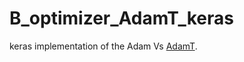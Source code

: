 # B_optimizer_AdamT_keras

keras implementation of the Adam Vs [AdamT](https://export.arxiv.org/pdf/2001.06130).
